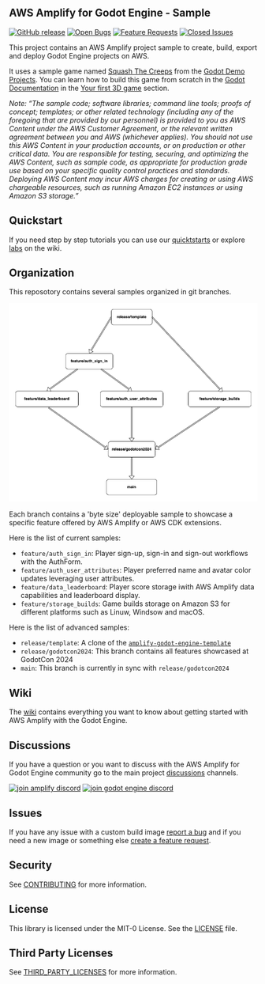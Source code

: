 ## AWS Amplify for Godot Engine - Sample

[![GitHub release](https://img.shields.io/github/release/aws-samples/amplify-godot-engine-sample)](https://github.com//aws-samples/amplify-godot-engine-sample/releases)
[![Open Bugs](https://img.shields.io/github/issues/aws-samples/amplify-godot-engine-sample/bug?color=d73a4a&label=bugs)](https://github.com/aws-samples/amplify-godot-engine-sample/issues?q=is%3Aissue+is%3Aopen+label%3Abug)
[![Feature Requests](https://img.shields.io/github/issues/aws-samples/amplify-godot-engine-sample/feature-request?color=ff9001&label=feature%20requests)](https://github.com/aws-samples/amplify-godot-engine-sample/issues?q=is%3Aissue+label%3Afeature-request+is%3Aopen)
[![Closed Issues](https://img.shields.io/github/issues-closed/aws-samples/amplify-godot-engine-sample?color=%2325CC00&label=issues%20closed)](https://github.com/aws-samples/amplify-godot-engine-sample/issues?q=is%3Aissue+is%3Aclosed+)

This project contains an AWS Amplify project sample to create, build, export and deploy Godot Engine projects on AWS.

It uses a sample game named [Squash The Creeps](https://github.com/godotengine/godot-demo-projects/tree/master/3d/squash_the_creeps) from the [Godot Demo Projects](https://github.com/godotengine/godot-demo-projects). You can learn how to build this game from scratch in the [Godot Documentation](https://docs.godotengine.org) in the [Your first 3D game](https://docs.godotengine.org/en/stable/getting_started/first_3d_game/index.html) section.

_Note: “The sample code; software libraries; command line tools; proofs of concept; templates; or other related technology (including any of the foregoing that are provided by our personnel) is provided to you as AWS Content under the AWS Customer Agreement, or the relevant written agreement between you and AWS (whichever applies). You should not use this AWS Content in your production accounts, or on production or other critical data. You are responsible for testing, securing, and optimizing the AWS Content, such as sample code, as appropriate for production grade use based on your specific quality control practices and standards. Deploying AWS Content may incur AWS charges for creating or using AWS chargeable resources, such as running Amazon EC2 instances or using Amazon S3 storage.”_

## Quickstart

If you need step by step tutorials you can use our [quicktstarts](https://github.com/aws-samples/amplify-godot-engine/wiki/Create-a-New-Game) or explore [labs](https://github.com/aws-samples/amplify-godot-engine/wiki) on the wiki.

## Organization

This reposotory contains several samples organized in git branches.

![](branches.drawio.png)

Each branch contains a 'byte size' deployable sample to showcase a specific feature offered by AWS Amplify or AWS CDK extensions.

Here is the list of current samples:
- `feature/auth_sign_in`: Player sign-up, sign-in and sign-out workflows with the AuthForm.
- `feature/auth_user_attributes`: Player preferred name and avatar color updates leveraging user attributes.
- `feature/data_leaderboard`: Player score storage iwith AWS Amplify data capabilities and leaderboard display.
- `feature/storage_builds`: Game builds storage on Amazon S3 for different platforms such as Linuw, Windsow and macOS. 

Here is the list of advanced samples:
- `release/template`: A clone of the [`amplify-godot-engine-template`](https://github.com/aws-samples/amplify-godot-engine-template)
- `release/godotcon2024`: This branch contains all features showcased at GodotCon 2024
- `main`: This branch is currently in sync with `release/godotcon2024`

## Wiki

The [wiki](https://github.com/aws-samples/amplify-godot-engine/wiki) contains everything you want to know about getting started with AWS Amplify with the Godot Engine.

## Discussions

If you have a question or you want to discuss with the AWS Amplify for Godot Engine community go to the main project [discussions](https://github.com/aws-samples/amplify-godot-engine/discussions) channels.

[![join amplify discord](https://img.shields.io/discord/308323056592486420?logo=discord&label=AWS%20Amplify)](https://discord.gg/jWVbPfC)
[![join godot engine discord](https://img.shields.io/discord/1235157165589794909?logo=discord&label=Godot%20Engine)](https://discord.gg/godotengine)

## Issues

If you have any issue with a custom build image [report a bug](https://github.com/aws-samples/amplify-godot-engine-template/issues/new?assignees=&labels=&projects=&template=bug_report.md&title=) and if you need a new image or something else  [create a feature request](https://github.com/aws-samples/amplify-godot-engine-template/issues/new?assignees=&labels=&projects=&template=feature_request.md&title=).

## Security

See [CONTRIBUTING](CONTRIBUTING.md#security-issue-notifications) for more information.

## License

This library is licensed under the MIT-0 License. See the [LICENSE](LICENSE.md) file.

## Third Party Licenses

See [THIRD_PARTY_LICENSES](THIRD_PARTY_LICENSES.md) for more information.

